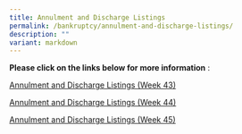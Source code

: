 ```yaml
---
title: Annulment and Discharge Listings
permalink: /bankruptcy/annulment-and-discharge-listings/
description: ""
variant: markdown
---
```

**Please click on the links below for more information**&nbsp;:<br>

[Annulment and Discharge Listings (Week 43)](/files/(271023)annulmentanddischargelistings(week43).pdf)<br>

[Annulment and Discharge Listings (Week 44)](/files/(031123)annulmentanddischargelistings(week44).pdf)<br>

[Annulment and Discharge Listings (Week 45)](/files/(091123)annulmentanddischargelistings(week45).pdf)<br>

